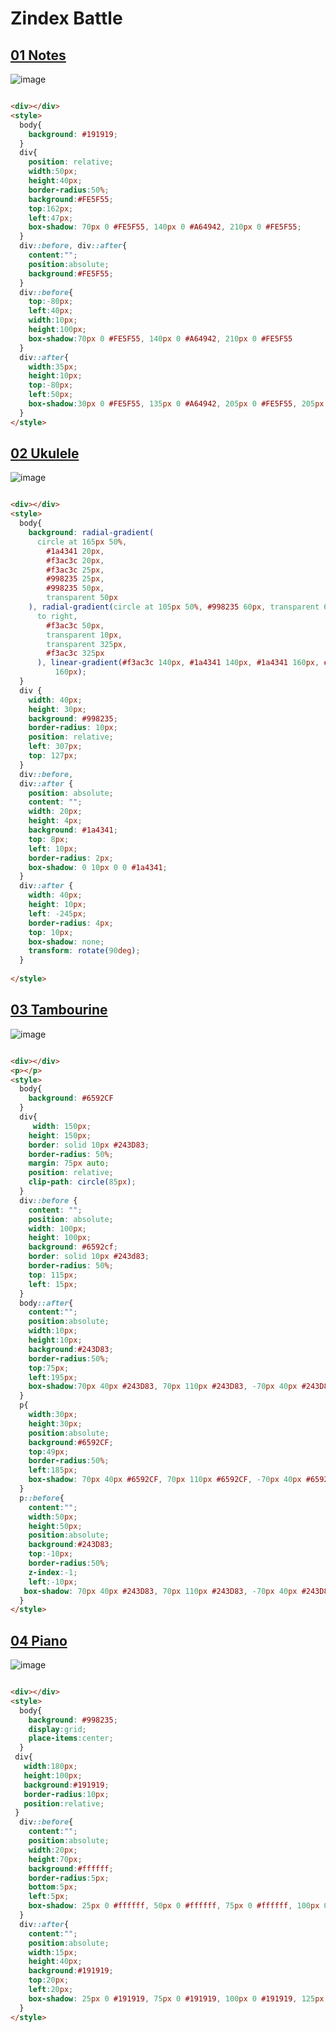 # Zindex Battle

## [01 Notes](https://cssbattle.dev/play/77)
![image](https://github.com/chavikothari2711/CSS-Battle-solution/assets/61689704/55cce71e-5cfc-43a2-8337-e816a91c5fbb)

```html

<div></div>
<style>
  body{
    background: #191919;
  }
  div{
    position: relative;
    width:50px;
    height:40px;
    border-radius:50%;
    background:#FE5F55;
    top:162px;
    left:47px;
    box-shadow: 70px 0 #FE5F55, 140px 0 #A64942, 210px 0 #FE5F55;
  }
  div::before, div::after{
    content:"";
    position:absolute;
    background:#FE5F55;
  }
  div::before{
    top:-80px;
    left:40px;
    width:10px;
    height:100px;
    box-shadow:70px 0 #FE5F55, 140px 0 #A64942, 210px 0 #FE5F55
  }
  div::after{
    width:35px;
    height:10px;
    top:-80px;
    left:50px;
    box-shadow:30px 0 #FE5F55, 135px 0 #A64942, 205px 0 #FE5F55, 205px 20px #FE5F55;   
  }
</style>

```

## [02 Ukulele](https://cssbattle.dev/play/78)
![image](https://github.com/chavikothari2711/CSS-Battle-solution/assets/61689704/920a1c4a-5604-4ea9-af49-cbbf072613f4)

```html

<div></div>
<style>
  body{
    background: radial-gradient(
      circle at 165px 50%,
        #1a4341 20px,
        #f3ac3c 20px,
        #f3ac3c 25px,
        #998235 25px,
        #998235 50px,
        transparent 50px
    ), radial-gradient(circle at 105px 50%, #998235 60px, transparent 60px),linear-gradient(
      to right,
        #f3ac3c 50px,
        transparent 10px,
        transparent 325px,
        #f3ac3c 325px
      ), linear-gradient(#f3ac3c 140px, #1a4341 140px, #1a4341 160px, #f3ac3c
          160px);
  }
  div {
    width: 40px;
    height: 30px;
    background: #998235;
    border-radius: 10px;
    position: relative;
    left: 307px;
    top: 127px;
  }
  div::before,
  div::after {
    position: absolute;
    content: "";
    width: 20px;
    height: 4px;
    background: #1a4341;
    top: 8px;
    left: 10px;
    border-radius: 2px;
    box-shadow: 0 10px 0 0 #1a4341;
  }
  div::after {
    width: 40px;
    height: 10px;
    left: -245px;
    border-radius: 4px;
    top: 10px;
    box-shadow: none;
    transform: rotate(90deg);
  }
  
</style>

```

## [03 Tambourine](https://cssbattle.dev/play/79)
![image](https://github.com/chavikothari2711/CSS-Battle-solution/assets/61689704/0c91a3ff-6276-4d60-97f9-2b882c740191)

```html

<div></div>
<p></p>
<style>
  body{
    background: #6592CF
  }
  div{
     width: 150px;
    height: 150px;
    border: solid 10px #243D83;
    border-radius: 50%;
    margin: 75px auto;
    position: relative;
    clip-path: circle(85px);
  }
  div::before {
    content: "";
    position: absolute;
    width: 100px;
    height: 100px;
    background: #6592cf;
    border: solid 10px #243d83;
    border-radius: 50%;
    top: 115px;
    left: 15px;
  }
  body::after{
    content:"";
    position:absolute;
    width:10px;
    height:10px;
    background:#243D83;
    border-radius:50%;
    top:75px;
    left:195px;
    box-shadow:70px 40px #243D83, 70px 110px #243D83, -70px 40px #243D83, -70px 110px #243D83;
  }
  p{
    width:30px;
    height:30px;
    position:absolute;
    background:#6592CF;
    top:49px;
    border-radius:50%;
    left:185px;
    box-shadow: 70px 40px #6592CF, 70px 110px #6592CF, -70px 40px #6592CF, -70px 110px #6592CF;
  }
  p::before{
    content:"";
    width:50px;
    height:50px;
    position:absolute;
    background:#243D83;
    top:-10px;
    border-radius:50%;
    z-index:-1;
    left:-10px;
   box-shadow: 70px 40px #243D83, 70px 110px #243D83, -70px 40px #243D83, -70px 110px #243D83;
  }
</style>

```

## [04 Piano](https://cssbattle.dev/play/80)
![image](https://github.com/chavikothari2711/CSS-Battle-solution/assets/61689704/1a4c6cf8-45fb-41eb-9b00-e58f9de37832)

```html

<div></div>
<style>
  body{
    background: #998235;
    display:grid;
    place-items:center;
  }
 div{
   width:180px;
   height:100px;
   background:#191919;
   border-radius:10px;
   position:relative;
 }
  div::before{
    content:"";
    position:absolute;
    width:20px;
    height:70px;
    background:#ffffff;
    border-radius:5px;
    bottom:5px;
    left:5px;
    box-shadow: 25px 0 #ffffff, 50px 0 #ffffff, 75px 0 #ffffff, 100px 0 #ffffff, 125px 0 #ffffff, 150px 0 #ffffff;
  }
  div::after{
    content:"";
    position:absolute;
    width:15px;
    height:40px;
    background:#191919;
    top:20px;
    left:20px;
    box-shadow: 25px 0 #191919, 75px 0 #191919, 100px 0 #191919, 125px 0 #191919;
  }
</style>

```
